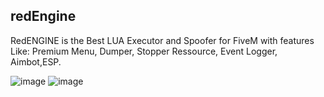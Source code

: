 ## redEngine

RedENGINE is the Best LUA Executor and Spoofer for FiveM with features Like: Premium Menu, Dumper, Stopper Ressource, Event Logger, Aimbot,ESP.

![image](https://github.com/NEVERD11e/redEngine/assets/162907888/156e9854-671b-4df5-9407-b830c0fd3a16)
![image](https://github.com/NEVERD11e/redEngine/assets/162907888/806b5643-9311-4c0a-bdf4-4de28956d5bd)
